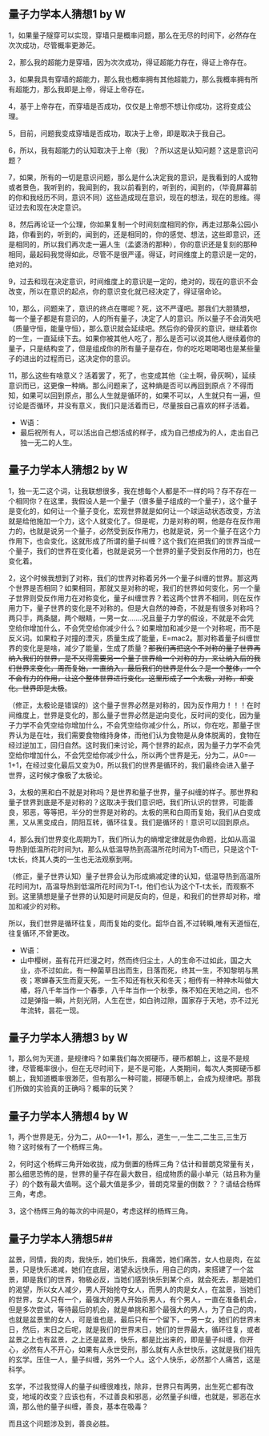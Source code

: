 ## 量子力学本人猜想1 by W

1，如果量子隧穿可以实现，穿墙只是概率问题，那么在无尽的时间下，必然存在次次成功，尽管概率更渺茫。

2，那么我的超能力是穿墙，因为次次成功，得证超能力存在，得证上帝存在。

3，如果我具有穿墙的超能力，那么我也概率拥有其他超能力，那么我概率拥有所有超能力，那么我即是上帝，得证上帝存在。

4，基于上帝存在，而穿墙是否成功，仅仅是上帝想不想让你成功，这将变成公理。

5，目前，问题我变成穿墙是否成功，取决于上帝，即是取决于我自己。

6，所以，我有超能力的认知取决于上帝（我）？所以这是认知问题？这是意识问题？

7，如果，所有的一切是意识问题，那么是什么决定我的意识，是我看到的人或物或者景色，我听到的，我闻到的，我以前看到的，听到的，闻到的，（毕竟屏幕前的你和我经历不同，意识不同）这些造成现在意识，现在的想法，现在的思维。得证过去和现在决定意识。

8，然后再论证一个公理，你如果复制一个时间刻度相同的你，再走过那条公园小路，你看到的，听到的，闻到的，还是相同的，你的感觉、想法，这些即意识，还是相同的，所以我们再次走一遍人生（孟婆汤的那种），你的意识还是复刻的那种相同，最起码我觉得如此，尽管不是很严谨。得证，时间维度上的意识是一定的，绝对的。

9，过去和现在决定意识，时间维度上的意识是一定的，绝对的，现在的意识不会改变，所以在意识的起点，你的意识变化就已经决定了，得证宿命论。

10，那么，问题来了，意识的终点在哪呢？死，这不严谨吧。那我们大胆猜想，每一个量子都是有意识的，人的所有量子，决定了人的意识。所以量子不会消失吧（质量守恒，能量守恒），那么意识就会延续吧。然后你的骨灰的意识，继续着你的一生，一直延续下去。如果你被其他人吃了，那么是否可以说其他人继续着你的量子，只是结构变了，但是组成你的所有量子是存在，你的吃吃喝喝喝也是某些量子的进出的过程而已，这决定你的意识。

11，那么这些有啥意义？活着罢了，死了，也变成其他（尘土啊，骨灰啊），延续意识而已，这更像一种熵。那么问题来了，这种熵是否可以再回到原点？不得而知，如果可以回到原点，那么人生就是循环的，如果不可以，人生就只有一遍，但讨论是否循环，并没有意义，我们只是活着而已，尽量按自己喜欢的样子活着。

- W语：
- 最后祝所有人，可以活出自己想活成的样子，成为自己想成为的人，走出自己独一无二的人生。

## 量子力学本人猜想2 by W

1，独一无二这个词，让我联想很多，我在想每个人都是不一样的吗？存不存在一个相同你？在这里，我假设人是一个量子（很多量子组成的一个量子），这个量子是变化的，如何让一个量子变化，宏观世界就是如何让一个球运动状态改变，方法就是给他施加一个力，这个人就变化了。但是呢，力是对称的啊，他是存在反作用力的，也就是说另一个量子，必然受到反作用力，也就是说，另一个量子在这个力作用下，也会变化，这就形成了所谓的量子纠缠？这个我们在把我们的世界当成一个量子，我们的世界在变化着，也就是说另一个世界的量子受到反作用的力，也在变化着。

2，这个时候我想到了对称，我们的世界对称着另外一个量子纠缠的世界。那这两个世界是否相同？如果相同，那就又是对称的呢，我们的世界如何变化，另一个量子世界则受反作用力在对称变化，量子纠缠世界？若这两个世界不相同，则在反作用力下，量子世界的变化是不对称的。但是大自然的神奇，不就是有很多对称吗？两只手，两条腿，两个眼睛，一男一女.......况且量子力学的假设，不就是不会凭空给你增加什么，不会凭空给你减少什么？如果增加和减少是一个对称呢，而不是反义词。如果粒子对撞的湮灭，质量生成了能量，E=mac2。那对称着量子纠缠世界的变化是是啥，减少了能量，生成了质量？~~那我们再把这个不对称的量子世界再纳入我们的世界，是不又得需要另一个量子世界给一个对称的力，来让纳入后的我们世界来变化，周而复始，一直纳入，最后我们的世界是什么？是一个整体，一个不会有力的作用，让这个整体世界进行变化。这里形成了一个太极，对称，却变化。世界即是太极~~。

（修正，太极论是错误的）这个量子世界必然是对称的，因为反作用力！！！在时间维度上，世界是变化的，那么量子世界必然是逆向变化，反时间的变化，因为量子力学不会凭空给你增加什么，不会凭空给你减少什么，所以，你在吃，那量子世界认为是在吐，我们需要食物维持身体，而他们认为食物是从身体脱离的，食物在经过逆加工，回归自然。这时我们来讨论，两个世界的起点，因为量子力学不会凭空给你增加什么，不会凭空给你减少什么，所以两个世界是无，分为二，从0=—1+1，在经过变化最后又变为0，所以我们的世界是循环的，我们最终会进入量子世界，这时候才像极了太极论。

3，太极的黑和白不就是对称吗？是世界和量子世界，量子纠缠的样子。那世界和量子世界到底是不是对称的？这取决于我们意识吧，我们所认识的世界，可能善良，邪恶，等等把，半分的世界是对称的。太极的黑和白周而复始，我们从白变成黑，又从黑变成白，阴阳互转，循环往复。我们是循环的！意识可以回到原点。

4，那么我们世界变化周期为T，我们所认为的熵增定律就是伪命题，比如从高温导热到低温所花时间为t，那么从低温导热到高温所花时间为T-t而已，只是这个T-t太长，终其人类的一生也无法观察到啊。

（修正，量子世界认知）量子世界会认为形成熵减定律的认知，低温导热到高温所花时间为t，高温导热到低温所花时间为T-t，他们也认为这个T-t太长，而观察不到。这里猜想是量子世界的认知是时间是反向的，但是，和我们的世界却对称，增加和减少的对称。

所以，我们世界是循环往复，周而复始的变化。韶华白首,不过转瞬,唯有天道恒在,往复循环,不曾更改。

- W语：
- 山中樱树，虽有花开烂漫之时，然而终归尘土，人的生命不过如此，国之大业，亦不过如此，有一种菌草日出而生，日落而死，终其一生，不知黎明与黑夜；寒蝉春天生而夏天死，一生不知还有秋天和冬天；相传有一种神木叫做大椿，将八千年当作一个春季，八千年当作一个秋季，殊不知在天地之间，也不过是弹指一瞬，片刻光阴，人生在世，如白驹过隙，国家存于天地，亦不过光年流转，昙花一现。

## 量子力学本人猜想3 by W

1，那么何为天道，是规律吗？如果我们每次掷硬币，硬币都朝上，这是不是规律，尽管概率很小，但在无尽时间下，是不是可能，人类期间，每次人类掷硬币都朝上，我知道概率很渺茫，但有那么一种可能，掷硬币朝上，会成为规律吧。那我们所做的实验真的正确吗？概率的玩笑？

## 量子力学本人猜想4 by W

1，两个世界是无，分为二，从0=—1+1，那么，道生一,一生二,二生三,三生万物？这时候有了一个杨辉三角。

2，何时这个杨辉三角开始收拢，成为倒置的杨辉三角？估计和普朗克常量有关，那么细思恐怖的是，世界的量子存在最大数目，组成物质的最小单元（姑且称为量子）的个数有最大值啊。这个最大值是多少，普朗克常量的倒数？？？请结合杨辉三角，考虑。

3，这个杨辉三角的每次的中间是0，考虑这样的杨辉三角。

## 量子力学本人猜想5## 

盆景，同情，我的肉，我快乐，她们快乐，我痛苦，她们痛苦，女人也是肉，在盆景，只是快乐递减，她们在底层，渴望永远快乐，用自己的肉，来搭建了一个盆景，即是我们的世界，物极必反，当她们感到快乐到某个点，就会死去，那是她们的渴望，所以女人减少，男人开始抢夺女人，而男人的肉是女人，在盆景，当她们的世界，女人只有一个，最强大的男人开始杀男人，有个男人，一直在准备机会，但是多次尝试，等待最后的机会，就是单挑和那个最强大的男人，为了自己的肉，也就是盆景里的女人，可是谁也是，最后只有一个留下，一男一女，她们的世界末日，然后，末日之后呢，就是我们的世界末日，她们的世界最大，循环往复，或者盆景之上也有盆景，之上还是盆景，快乐，都是比出来的，即是量子纠缠，你开心，必然有人不开心，如果有人永世受刑，那么就有人永世快乐，这就是我们祖先的玄学。压住一人，量子纠缠，另外一个人。这个人快乐，必然那个人痛苦，这是科学。


玄学，不过我觉得人的量子纠缠很难找，除非，世界只有两男，出生死亡都有改变，地域的改变？应该也有，不过善良和邪恶，必然量子纠缠，也就是，邪恶在水滴，那么他的量子纠缠，善良，基本在吸毒？

而且这个问题涉及到，善良必胜。
